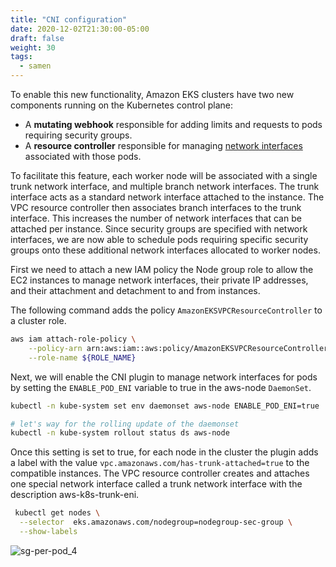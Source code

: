 ```yaml
---
title: "CNI configuration"
date: 2020-12-02T21:30:00-05:00
draft: false
weight: 30
tags:
  - samen
---
```


To enable this new functionality, Amazon EKS clusters have two new components running on the Kubernetes control plane:

* A **mutating webhook** responsible for adding limits and requests to pods requiring security groups.
* A **resource controller** responsible for managing [network interfaces](https://docs.aws.amazon.com/AWSEC2/latest/UserGuide/using-eni.html) associated with those pods.

To facilitate this feature, each worker node will be associated with a single trunk network interface, and multiple branch network interfaces. The trunk interface acts as a standard network interface attached to the instance. The VPC resource controller then associates branch interfaces to the trunk interface. This increases the number of network interfaces that can be attached per instance. Since security groups are specified with network interfaces, we are now able to schedule pods requiring specific security groups onto these additional network interfaces allocated to worker nodes.

First we need to attach a new IAM policy the Node group role to allow the EC2 instances to manage network interfaces, their private IP addresses, and their attachment and detachment to and from instances.

The following command adds the policy `AmazonEKSVPCResourceController` to a cluster role.

```bash
aws iam attach-role-policy \
    --policy-arn arn:aws:iam::aws:policy/AmazonEKSVPCResourceController \
    --role-name ${ROLE_NAME}
```

Next, we will enable the CNI plugin to manage network interfaces for pods by setting the `ENABLE_POD_ENI` variable to true in the aws-node `DaemonSet`.

```bash
kubectl -n kube-system set env daemonset aws-node ENABLE_POD_ENI=true

# let's way for the rolling update of the daemonset
kubectl -n kube-system rollout status ds aws-node
```

Once this setting is set to true, for each node in the cluster the plugin adds a label with the value `vpc.amazonaws.com/has-trunk-attached=true` to the compatible instances. The VPC resource controller creates and attaches one special network interface called a trunk network interface with the description aws-k8s-trunk-eni.

```bash
 kubectl get nodes \
  --selector  eks.amazonaws.com/nodegroup=nodegroup-sec-group \
  --show-labels
```

![sg-per-pod_4](/images/sg-per-pod/sg-per-pod_4.png)
